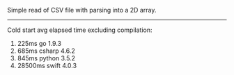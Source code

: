 Simple read of CSV file with parsing into a 2D array.

---

Cold start avg elapsed time excluding compilation:

1. 225ms go 1.9.3
1. 685ms csharp	4.6.2
1. 845ms python 3.5.2
1. 28500ms swift 4.0.3

